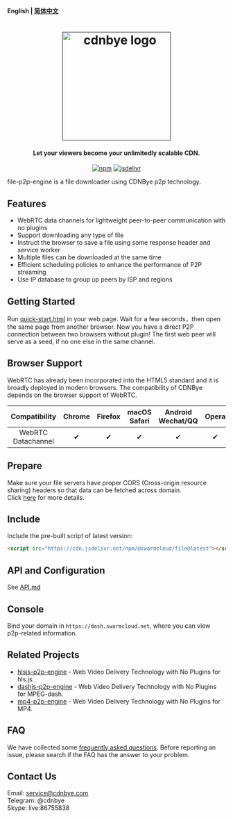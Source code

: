 **English | [简体中文](Readme_zh.md)**

<h1 align="center"><a href="" target="_blank" rel="noopener noreferrer"><img width="250" src="https://www.swarmcloud.net/img/logo.png" alt="cdnbye logo"></a></h1>
<h4 align="center">Let your viewers become your unlimitedly scalable CDN.</h4>
<p align="center">
  <a href="https://www.npmjs.com/package/@swarmcloud/file"><img src="https://img.shields.io/npm/v/@swarmcloud/file.svg?style=flat" alt="npm"></a>
  <a href="https://www.jsdelivr.com/package/npm/@swarmcloud/file"><img src="https://data.jsdelivr.com/v1/package/npm/@swarmcloud/file/badge" alt="jsdelivr"></a>
</p>

file-p2p-engine is a file downloader using CDNBye p2p technology.

## Features
- WebRTC data channels for lightweight peer-to-peer communication with no plugins
- Support downloading any type of file
- Instruct the browser to save a file using some response header and service worker
- Multiple files can be downloaded at the same time
- Efficient scheduling policies to enhance the performance of P2P streaming
- Use IP database to group up peers by ISP and regions

## Getting Started
Run [quick-start.html](demo/quick-start.html) in your web page. Wait for a few seconds，then open the same page from another browser. Now you have a direct P2P connection between two browsers without plugin!
The first web peer will serve as a seed, if no one else in the same channel.

## Browser Support
WebRTC has already been incorporated into the HTML5 standard and it is broadly deployed in modern browsers. The compatibility of CDNBye depends on the browser support of WebRTC.

Compatibility|Chrome | Firefox | macOS Safari| Android Wechat/QQ | Opera | Edge | iOS Safari | IE |
:-: | :-: | :-: | :-: | :-: | :-: | :-:| :-:| :-:
WebRTC Datachannel | ✔ | ✔ | ✔ | ✔ | ✔ | ✔ | ✔ | ❌ |

## Prepare
Make sure your file servers have proper CORS (Cross-origin resource sharing) headers so that data can be fetched across domain.
<br>
Click [here](https://www.swarmcloud.net/download#prepare) for more details.

## Include
Include the pre-built script of latest version:
```html
<script src="https://cdn.jsdelivr.net/npm/@swarmcloud/file@latest"></script>
```

## API and Configuration
See [API.md](https://www.swarmcloud.net/download/API)

## Console
Bind your domain in `https://dash.swarmcloud.net`, where you can view p2p-related information.

## Related Projects
- [hlsjs-p2p-engine](https://github.com/cdnbye/hlsjs-p2p-engine) - Web Video Delivery Technology with No Plugins for hls.js.
- [dashjs-p2p-engine](https://github.com/cdnbye/dashjs-p2p-engine) - Web Video Delivery Technology with No Plugins for MPEG-dash.
- [mp4-p2p-engine](https://github.com/cdnbye/mp4-p2p-engine) - Web Video Delivery Technology with No Plugins for MP4.

## FAQ
We have collected some [frequently asked questions](https://www.swarmcloud.net/faq). Before reporting an issue, please search if the FAQ has the answer to your problem.

## Contact Us
Email: service@cdnbye.com
<br>
Telegram: @cdnbye
<br>
Skype: live:86755838




